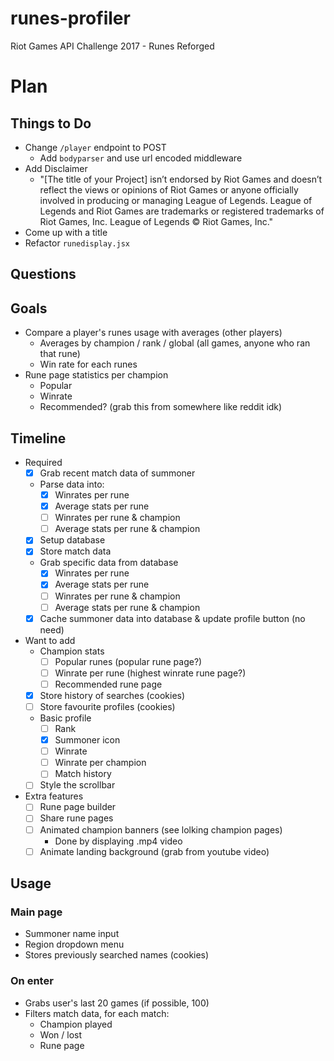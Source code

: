 # runes-profiler
Riot Games API Challenge 2017 - Runes Reforged

# Plan

## Things to Do
- Change `/player` endpoint to POST
	- Add `bodyparser` and use url encoded middleware
- Add Disclaimer
	- "[The title of your Project] isn’t endorsed by Riot Games and doesn’t reflect the views or opinions of Riot Games or anyone officially involved in producing or managing League of Legends. League of Legends and Riot Games are trademarks or registered trademarks of Riot Games, Inc. League of Legends © Riot Games, Inc."
- Come up with a title
- Refactor `runedisplay.jsx`

## Questions

## Goals
- Compare a player's runes usage with averages (other players)
	- Averages by champion / rank / global (all games, anyone who ran that rune)
	- Win rate for each runes
- Rune page statistics per champion
	- Popular
	- Winrate
	- Recommended? (grab this from somewhere like reddit idk)

## Timeline
- Required
	- [x] Grab recent match data of summoner
	- Parse data into:
		- [x] Winrates per rune
		- [x] Average stats per rune
		- [ ] Winrates per rune & champion
		- [ ] Average stats per rune & champion
	- [x] Setup database
	- [x] Store match data
	- Grab specific data from database
		- [x] Winrates per rune
		- [x] Average stats per rune
		- [ ] Winrates per rune & champion
		- [ ] Average stats per rune & champion
	- [x] Cache summoner data into database & update profile button (no need)
- Want to add
	- Champion stats
		- [ ] Popular runes (popular rune page?)
		- [ ] Winrate per rune (highest winrate rune page?)
		- [ ] Recommended rune page
	- [x] Store history of searches (cookies)
	- [ ] Store favourite profiles (cookies)
	- Basic profile
		- [ ] Rank
		- [x] Summoner icon
		- [ ] Winrate
		- [ ] Winrate per champion
		- [ ] Match history
	- [ ] Style the scrollbar
- Extra features
	- [ ] Rune page builder
	- [ ] Share rune pages
	- [ ] Animated champion banners (see lolking champion pages)
		- Done by displaying .mp4 video
	- [ ] Animate landing background (grab from youtube video)

## Usage

### Main page
- Summoner name input
- Region dropdown menu
- Stores previously searched names (cookies)

### On enter
- Grabs user's last 20 games (if possible, 100)
- Filters match data, for each match:
	- Champion played
	- Won / lost
	- Rune page
